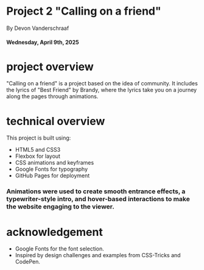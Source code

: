 # Project 2 "Calling on a friend"
By Devon Vanderschraaf
#### Wednesday, April 9th, 2025
# project overview
"Calling on a friend" is a project based on the idea of community. It includes the lyrics of "Best Friend" by Brandy, where the lyrics take you on a journey along the pages through animations. 

# technical overview

This project is built using:
- HTML5 and CSS3
- Flexbox for layout
- CSS animations and keyframes
- Google Fonts for typography
- GitHub Pages for deployment
### Animations were used to create smooth entrance effects, a typewriter-style intro, and hover-based interactions to make the website engaging to the viewer.

# acknowledgement
- Google Fonts for the font selection. 
- Inspired by design challenges and examples from CSS-Tricks and CodePen.
